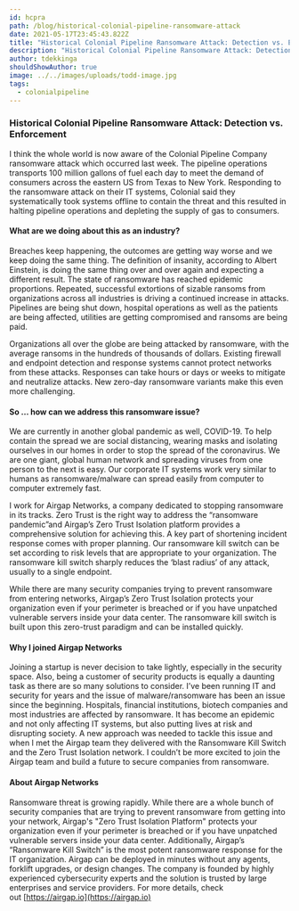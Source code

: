 ```yaml
---
id: hcpra
path: /blog/historical-colonial-pipeline-ransomware-attack
date: 2021-05-17T23:45:43.822Z
title: "Historical Colonial Pipeline Ransomware Attack: Detection vs. Enforcement"
description: "Historical Colonial Pipeline Ransomware Attack: Detection vs. Enforcement "
author: tdekkinga
shouldShowAuthor: true
image: ../../images/uploads/todd-image.jpg
tags:
  - colonialpipeline
---
```

### Historical Colonial Pipeline Ransomware Attack: Detection vs. Enforcement

I think the whole world is now aware of the Colonial Pipeline Company ransomware attack which occurred last week. The pipeline operations transports 100 million gallons of fuel each day to meet the demand of consumers across the eastern US from Texas to New York. Responding to the ransomware attack on their IT systems, Colonial said they systematically took systems offline to contain the threat and this resulted in halting pipeline operations and depleting the supply of gas to consumers.

#### What are we doing about this as an industry?  

Breaches keep happening, the outcomes are getting way worse and we keep doing the same thing. The definition of insanity, according to Albert Einstein, is doing the same thing over and over again and expecting a different result. The state of ransomware has reached epidemic proportions. Repeated, successful extortions of sizable ransoms from organizations across all industries is driving a continued increase in attacks. Pipelines are being shut down, hospital operations as well as the patients are being affected, utilities are getting compromised and ransoms are being paid.

Organizations all over the globe are being attacked by ransomware, with the average ransoms in the hundreds of thousands of dollars. Existing firewall and endpoint detection and response systems cannot protect networks from these attacks. Responses can take hours or days or weeks to mitigate and neutralize attacks. New zero-day ransomware variants make this even more challenging.

#### So … how can we address this ransomware issue?

We are currently in another global pandemic as well, COVID-19. To help contain the spread we are social distancing, wearing masks and isolating ourselves in our homes in order to stop the spread of the coronavirus. We are one giant, global human network and spreading viruses from one person to the next is easy. Our corporate IT systems work very similar to humans as ransomware/malware can spread easily from computer to computer extremely fast. 

I work for Airgap Networks, a company dedicated to stopping ransomware in its tracks. Zero Trust is the right way to address the “ransomware pandemic”and Airgap’s Zero Trust Isolation platform provides a comprehensive solution for achieving this. A key part of shortening incident response comes with proper planning. Our ransomware kill switch can be set according to risk levels that are appropriate to your organization. The ransomware kill switch sharply reduces the ‘blast radius’ of any attack, usually to a single endpoint. 

While there are many security companies trying to prevent ransomware from entering networks, Airgap’s Zero Trust Isolation protects your organization even if your perimeter is breached or if you have unpatched vulnerable servers inside your data center. The ransomware kill switch is built upon this zero-trust paradigm and can be installed quickly.

#### Why I joined Airgap Networks

Joining a startup is never decision to take lightly, especially in the security space. Also, being a customer of security products is equally a daunting task as there are so many solutions to consider. I’ve been running IT and security for years and the issue of malware/ransomware has been an issue since the beginning. Hospitals, financial institutions, biotech companies and most industries are affected by ransomware. It has become an epidemic and not only affecting IT systems, but also putting lives at risk and disrupting society. A new approach was needed to tackle this issue and when I met the Airgap team they delivered with the Ransomware Kill Switch and the Zero Trust Isolation network. I couldn’t be more excited to join the Airgap team and build a future to secure companies from ransomware. 

#### About Airgap Networks

Ransomware threat is growing rapidly. While there are a whole bunch of security companies that are trying to prevent ransomware from getting into your network, Airgap's "Zero Trust Isolation Platform" protects your organization even if your perimeter is breached or if you have unpatched vulnerable servers inside your data center. Additionally, Airgap’s “Ransomware Kill Switch” is the most potent ransomware response for the IT organization. Airgap can be deployed in minutes without any agents, forklift upgrades, or design changes. The company is founded by highly experienced cybersecurity experts and the solution is trusted by large enterprises and service providers. For more details, check out [https://airgap.io](https://airgap.io)